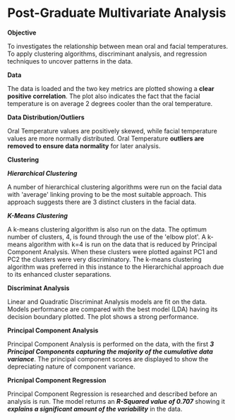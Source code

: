 # Post-Graduate Multivariate Analysis

**Objective**

To investigates the relationship between mean oral and facial temperatures. 
To apply clustering algorithms, discriminant analysis, and regression techniques to uncover patterns in the data.

**Data**

The data is loaded and the two key metrics are plotted showing a **clear positive correlation**. 
The plot also indicates the fact that the facial temperature is on average 2 degrees cooler than the oral temperature.

**Data Distribution/Outliers**

Oral Temperature values are positively skewed, while facial temperature values are more normally distributed. 
Oral Temperature **outliers are removed to ensure data normality** for later analysis.

**Clustering**

***Hierarchical Clustering***

A number of hierarchical clustering algorithms were run on the facial data with 'average' linking proving to be the most suitable approach. This approach suggests there are 3 distinct clusters in the facial data. 

***K-Means Clustering***

A k-means clustering algorithm is also run on the data. The optimum number of clusters, 4, is found through the use of the 'elbow plot'. A k-means algorithm with k=4 is run on the data that is reduced by Principal Component Analysis. When these clusters were plotted against PC1 and PC2 the clusters were very discriminatory. The k-means clustering algorithm was preferred in this instance to the Hierarchichal approach due to its enhanced cluster separations.

**Discriminat Analysis**

Linear and Quadratic Discriminat Analysis models are fit on the data. Models performance are compared with the best model (LDA) having its decision boundary plotted. The plot shows a strong performance.

**Principal Component Analysis**

Principal Component Analysis is performed on the data, with the first ***3 Principal Components capturing the majority of the cumulative data variance***. The principal component scores are displayed to show the depreciating nature of component variance. 

**Pricnipal Component Regression**

Principal Component Regression is researched and described before an analysis is run. The model returns an ***R-Squared value of 0.707*** showing it ***explains a significant amount of the variability*** in the data. 
